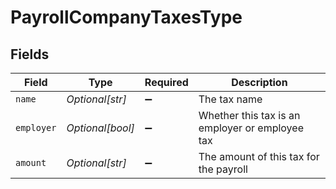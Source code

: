 # PayrollCompanyTaxesType


## Fields

| Field                                           | Type                                            | Required                                        | Description                                     |
| ----------------------------------------------- | ----------------------------------------------- | ----------------------------------------------- | ----------------------------------------------- |
| `name`                                          | *Optional[str]*                                 | :heavy_minus_sign:                              | The tax name                                    |
| `employer`                                      | *Optional[bool]*                                | :heavy_minus_sign:                              | Whether this tax is an employer or employee tax |
| `amount`                                        | *Optional[str]*                                 | :heavy_minus_sign:                              | The amount of this tax for the payroll          |